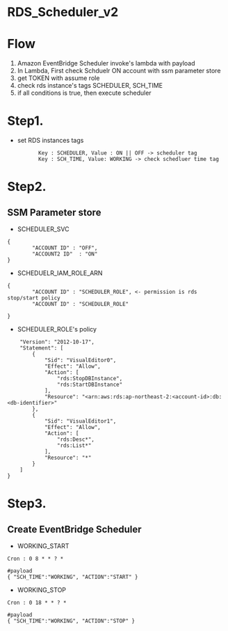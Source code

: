 # RDS_Scheduler_v2

# Flow

1. Amazon EventBridge Scheduler invoke's lambda with payload
2. In Lambda, First check Schduelr ON account with ssm parameter store
3. get TOKEN with assume role
4. check rds instance's tags SCHEDULER, SCH_TIME
5. if all conditions is true, then execute scheduler



# Step1. 
- set RDS instances tags
```
          Key : SCHEDULER, Value : ON || OFF -> scheduler tag
          Key : SCH_TIME, Value: WORKING -> check schedluer time tag
```
# Step2.
## SSM Parameter store

-  SCHEDULER_SVC
```value
{
        "ACCOUNT ID" : "OFF",
        "ACCOUNT2 ID"  : "ON"
}
```  
- SCHEDUELR_IAM_ROLE_ARN

```value
{
        "ACCOUNT ID" : "SCHEDULER_ROLE", <- permission is rds stop/start policy
        "ACCOUNT ID" : "SCHEDULER_ROLE"
 
}
```
- SCHEDULER_ROLE's policy
```
    "Version": "2012-10-17",
    "Statement": [
        {
            "Sid": "VisualEditor0",
            "Effect": "Allow",
            "Action": [
                "rds:StopDBInstance",
                "rds:StartDBInstance"
            ],
            "Resource": "<arn:aws:rds:ap-northeast-2:<account-id>:db:<db-identifier>"
        },
        {
            "Sid": "VisualEditor1",
            "Effect": "Allow",
            "Action": [
                "rds:Desc*",
                "rds:List*"
            ],
            "Resource": "*"
        }
    ]
}
```

# Step3.
## Create EventBridge Scheduler
- WORKING_START
```
Cron : 0 8 * * ? *
```
```
#payload
{ "SCH_TIME":"WORKING", "ACTION":"START" }
```
- WORKING_STOP
```
Cron : 0 18 * * ? *
```
```
#payload
{ "SCH_TIME":"WORKING", "ACTION":"STOP" }
```
